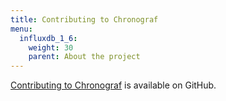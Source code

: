 ```yaml
---
title: Contributing to Chronograf
menu:
  influxdb_1_6:
    weight: 30
    parent: About the project
---
```


[Contributing to Chronograf](https://github.com/influxdata/chronograf/blob/master/CONTRIBUTING.md) is available on GitHub.
